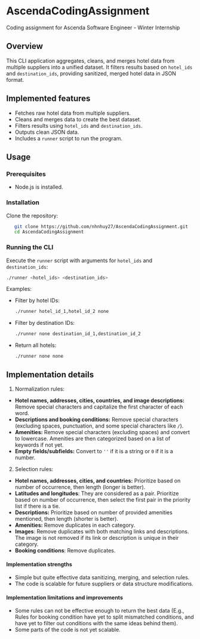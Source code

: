 # AscendaCodingAssignment
Coding assignment for Ascenda Software Engineer - Winter Internship

## Overview
This CLI application aggregates, cleans, and merges hotel data from multiple suppliers into a unified dataset. It filters results based on `hotel_ids` and `destination_ids`, providing sanitized, merged hotel data in JSON format.

## Implemented features
- Fetches raw hotel data from multiple suppliers.
- Cleans and merges data to create the best dataset.
- Filters results using `hotel_ids` and `destination_ids`.
- Outputs clean JSON data.
- Includes a `runner` script to run the program.

## Usage
### Prerequisites
- Node.js is installed.

### Installation
Clone the repository:
```bash
   git clone https://github.com/nhnhuy27/AscendaCodingAssignment.git
   cd AscendaCodingAssignment

```
### Running the CLI
Execute the `runner` script with arguments for `hotel_ids` and `destination_ids`:
```bash
./runner <hotel_ids> <destination_ids>
```
Examples:
- Filter by hotel IDs:
    ```bash
    ./runner hotel_id_1,hotel_id_2 none
    ```
- Filter by destination IDs:
    ```bash
    ./runner none destination_id_1,destination_id_2
    ```
- Return all hotels:
    ```
    ./runner none none
    ```

## Implementation details
1. Normalization rules:
- **Hotel names, addresses, cities, countries, and image descriptions:** Remove special characters and capitalize the first character of each word.
- **Descriptions and booking conditions:** Remove special characters (excluding spaces, punctuation, and some special characters like `/`).
- **Amenities:** Remove special characters (excluding spaces) and convert to lowercase. Amenities are then categorized based on a list of keywords if not yet.
- **Empty fields/subfields:** Convert to `''` if it is a string or `0` if it is a number.

2. Selection rules:
- **Hotel names, addresses, cities, and countries:** Prioritize based on number of occurrence, then length (longer is better).
- **Latitudes and longitudes**: They are considered as a pair. Prioritize based on number of occurrence, then select the first pair in the priority list if there is a tie.
- **Descriptions:** Prioritize based on number of provided amenities mentioned, then length (shorter is better).
- **Amenities:** Remove duplicates in each category.
- **Images**: Remove duplicates with both matching links and descriptions. The image is not removed if its link or description is unique in their category.
- **Booking conditions**: Remove duplicates.

#### Implementation strengths
- Simple but quite effective data sanitizing, merging, and selection rules.
- The code is scalable for future suppliers or data structure modifications.
#### Implementation limitations and improvements
- Some rules can not be effective enough to return the best data (E.g., Rules for booking condition have yet to split mismatched conditions, and have yet to filter out conditions with the same ideas behind them).
- Some parts of the code is not yet scalable.